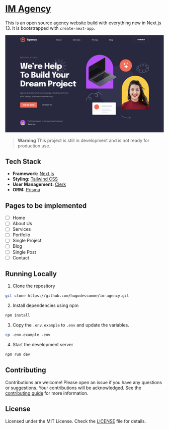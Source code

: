 # [IM Agency](https://im-agency.vercel.app/)

This is an open source agency website build with everything new in Next.js 13. It is bootstrapped with `create-next-app`.

[![IM Agency](./public/images/screenshot.jpg)](https://im-agency.vercel.app/)

> **Warning**
> This project is still in development and is not ready for production use.

## Tech Stack

- **Framework:** [Next.js](https://nextjs.org)
- **Styling:** [Tailwind CSS](https://tailwindcss.com)
- **User Management:** [Clerk](https://clerk.com)
- **ORM:** [Prisma](https://www.prisma.io/)

## Pages to be implemented

- [ ] Home
- [ ] About Us
- [ ] Services
- [ ] Portfolio
- [ ] Single Project
- [ ] Blog
- [ ] Single Post
- [ ] Contact

## Running Locally

1. Clone the repository

```bash
git clone https://github.com/hugodessomme/im-agency.git
```

2. Install dependencies using npm

```bash
npm install
```

3. Copy the `.env.example` to `.env` and update the variables.

```bash
cp .env.example .env
```

4. Start the development server

```bash
npm run dev
```

## Contributing

Contributions are welcome! Please open an issue if you have any questions or suggestions. Your contributions will be acknowledged. See the [contributing guide](./CONTRIBUTING.md) for more information.

## License

Licensed under the MIT License. Check the [LICENSE](./LICENSE) file for details.
